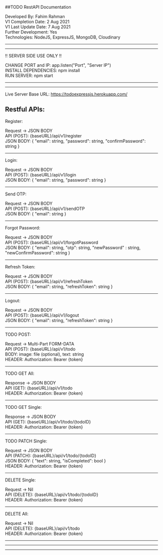 ##TODO RestAPI Documentation

Developed By: Fahim Rahman<br>
V1 Completion Date: 2 Aug 2021<br>
V1 Last Update Date: 7 Aug 2021<br>
Further Development: Yes<br>
Technologies: NodeJS, ExpressJS, MongoDB, Cloudinary

---------------------------------------------------------
---------------------------------------------------------

!! SERVER SIDE USE ONLY !!

CHANGE PORT and IP: app.listen("Port", "Server IP")<br>
INSTALL DEPENDENCIES: npm install<br>
RUN SERVER: npm start

---------------------------------------------------------
---------------------------------------------------------

Live Server Base URL: https://todoexpressjs.herokuapp.com/

Restful APIs:
---------------------------------------------------------

Register:

Request -> JSON BODY<br>
API (POST): {baseURL}/api/v1/register<br>
JSON BODY: { "email": string, "password": string, "confirmPassword": string }

---------------------------------------------------------

Login:

Request -> JSON BODY<br>
API (POST): {baseURL}/api/v1/login<br>
JSON BODY: { "email": string, "password": string }

---------------------------------------------------------

Send OTP:

Request -> JSON BODY<br>
API (POST): {baseURL}/api/v1/sendOTP<br>
JSON BODY: { "email": string }

---------------------------------------------------------

Forgot Password:

Request -> JSON BODY<br>
API (POST): {baseURL}/api/v1/forgotPassword<br>
JSON BODY: { "email": string, "otp": string, "newPassword" : string, "newConfirmPassword": string }

---------------------------------------------------------

Refresh Token:

Request -> JSON BODY<br>
API (POST): {baseURL}/api/v1/refreshToken<br>
JSON BODY: { "email": string, "refreshToken": string }

---------------------------------------------------------

Logout:

Request -> JSON BODY<br>
API (POST): {baseURL}/api/v1/logout<br>
JSON BODY: { "email": string, "refreshToken": string }

---------------------------------------------------------

TODO POST: 

Request -> Multi-Part FORM-DATA<br>
API (POST): {baseURL}/api/v1/todo<br>
BODY: image: file (optional), text: string<br>
HEADER: Authorization: Bearer {token}

---------------------------------------------------------

TODO GET All:

Response -> JSON BODY<br>
API (GET): {baseURL}/api/v1/todo<br>
HEADER: Authorization: Bearer {token} 

---------------------------------------------------------

TODO GET Single: 

Response -> JSON BODY<br>
API (GET): {baseURL}/api/v1/todo/{todoID}<br>
HEADER: Authorization: Bearer {token}

---------------------------------------------------------

TODO PATCH Single: 

Request -> JSON BODY<br>
API (PATCH): {baseURL}/api/v1/todo/{todoID}<br>
JSON BODY: { "text": string, "isCompleted": bool }<br>
HEADER: Authorization: Bearer {token}

---------------------------------------------------------

DELETE Single: 

Request -> Nil<br>
API (DELETE): {baseURL}/api/v1/todo/{todoID}<br>
HEADER: Authorization: Bearer {token}

---------------------------------------------------------

DELETE All: 

Request -> Nil<br>
API (DELETE): {baseURL}/api/v1/todo<br>
HEADER: Authorization: Bearer {token} 

---------------------------------------------------------


---------------------------------------------------------
---------------------------------------------------------
